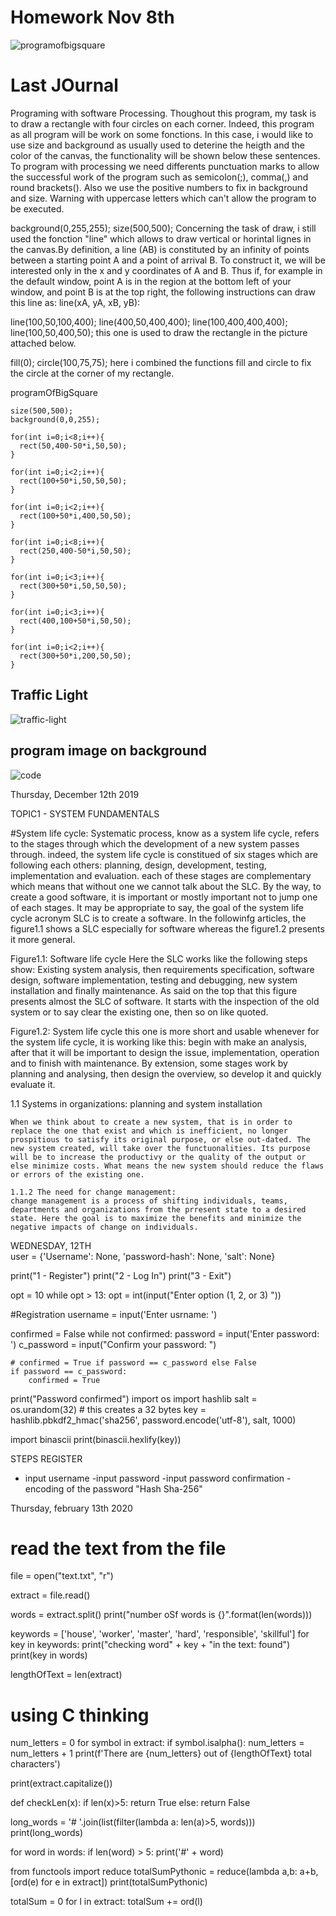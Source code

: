 # Homework Nov 8th

![programofbigsquare](programOfBigSquare.png)

# Last JOurnal

Programing with software Processing. Thoughout this program, my task is to draw a rectangle with four circles on each corner. Indeed, this program as all program will be work on some fonctions. In this case, i would like to use size and background as usually used to deterine the heigth and the color of the canvas, the functionality will be shown below these sentences. To program with processing we need differents punctuation marks to allow the successful work of the program such as semicolon(;), comma(,) and round brackets(). Also we use the positive numbers to fix in background and size. Warning with uppercase letters which can't allow the program to be executed.

background(0,255,255);
size(500,500);
Concerning the task of draw, i still used the fonction "line" which allows to draw vertical or horintal lignes in the canvas.By definition, a line (AB) is constituted by an infinity of points between a starting point A and a point of arrival B. To construct it, we will be interested only in the x and y coordinates of A and B. Thus if, for example in the default window, point A is in the region at the bottom left of your window, and point B is at the top right, the following instructions can draw this line as: line(xA, yA, xB, yB):

line(100,50,100,400);
line(400,50,400,400);
line(100,400,400,400);
line(100,50,400,50);
this one is used to draw the rectangle in the picture attached below.

fill(0);
circle(100,75,75);
here i combined the functions fill and circle to fix the circle at the corner of my rectangle.

programOfBigSquare

```
size(500,500);
background(0,0,255);

for(int i=0;i<8;i++){
  rect(50,400-50*i,50,50);
}

for(int i=0;i<2;i++){
  rect(100+50*i,50,50,50);
}

for(int i=0;i<2;i++){
  rect(100+50*i,400,50,50);
}

for(int i=0;i<8;i++){
  rect(250,400-50*i,50,50);
}

for(int i=0;i<3;i++){
  rect(300+50*i,50,50,50);
}

for(int i=0;i<3;i++){
  rect(400,100+50*i,50,50);
}

for(int i=0;i<2;i++){
  rect(300+50*i,200,50,50);
}
```
## Traffic Light
![traffic-light](traffic-light.png)


## program image on background
![code](code.png)



Thursday, December 12th 2019

TOPIC1 - SYSTEM FUNDAMENTALS

#System life cycle:
  Systematic process, know as a system life cycle, refers to the stages through which the development of a new system passes through. indeed, the system life cycle is constitued of six stages which are following each others: planning, design, development, testing, implementation and evaluation. each of these stages are complementary which means that without one we cannot talk about the SLC. By the way, to create a good software, it is important or mostly important not to jump one of each stages. It may be appropriate to say, the goal of the system life cycle acronym SLC is to create a software. In the followinfg articles, the figure1.1 shows a SLC especially for software whereas the figure1.2 presents it more general.
  
  Figure1.1: Software life cycle
    Here the SLC works like the following steps show: Existing system analysis, then requirements specification, software design, software implementation, testing and debugging, new system installation and finally maintenance. As said on the top that this figure presents almost the SLC of software. It starts with the inspection of the old system or to say clear the existing one, then so on like quoted.
    
Figure1.2: System life cycle
  this one is more short and usable whenever for the system life cycle, it is working like this: begin with make an analysis, after that it will be important to design the issue, implementation, operation and to finish with maintenance. By extension, some stages work by planning and analysing, then design the overview, so develop it and quickly evaluate it.
  
  1.1 Systems in organizations:
    planning and system installation
    
    When we think about to create a new system, that is in order to replace the one that exist and which is inefficient, no longer prospitious to satisfy its original purpose, or else out-dated. The new system created, will take over the functuonalities. Its purpose will be to increase the productivy or the quality of the output or else minimize costs. What means the new system should reduce the flaws or errors of the existing one.  
    
    1.1.2 The need for change management:
    change management is a process of shifting individuals, teams, departments and organizations from the prresent state to a desired state. Here the goal is to maximize the benefits and minimize the negative impacts of change on individuals.
    
    
 WEDNESDAY, 12TH   
  user = {'Username': None, 'password-hash': None, 'salt': None}

print("1 - Register")
print("2 - Log In")
print("3 - Exit")

opt = 10
while opt > 13:
    opt = int(input("Enter option (1, 2, or 3) "))

#Registration
username = input('Enter usrname: ')

confirmed = False
while not confirmed:
    password = input('Enter password: ')
    c_password = input("Confirm your password: ")

    # confirmed = True if password == c_password else False
    if password == c_password:
        confirmed = True

print("Password confirmed")
import os
import hashlib
salt = os.urandom(32) # this creates a 32 bytes
key = hashlib.pbkdf2_hmac('sha256', password.encode('utf-8'), salt, 1000)

import binascii
print(binascii.hexlify(key))

STEPS REGISTER
- input username
-input password
-input password confirmation
-encoding of the password
  "Hash Sha-256"
  
  
Thursday, february 13th 2020


# read the text from the file
file = open("text.txt", "r")

extract = file.read()

words = extract.split()
print("number oSf words is {}".format(len(words)))


keywords = ['house', 'worker', 'master', 'hard', 'responsible', 'skillful']
for key in keywords:
    print("checking word" + key + "in the text: found")
    print(key in words)

lengthOfText = len(extract)
# using C thinking
num_letters = 0
for symbol in extract:
    if symbol.isalpha():
        num_letters = num_letters + 1
print(f'There are  {num_letters} out of {lengthOfText} total characters')

print(extract.capitalize())

def checkLen(x):
    if len(x)>5:
        return True
    else:
        return False

long_words = '# '.join(list(filter(lambda a: len(a)>5, words)))
print(long_words)

for word in words:
    if len(word) > 5:
        print('#' + word)

from functools import reduce
totalSumPythonic = reduce(lambda a,b: a+b, [ord(e) for e in extract])
print(totalSumPythonic)

totalSum = 0
for l in extract:
    totalSum += ord(l)
